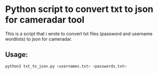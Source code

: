 # Python script to convert txt to json for cameradar tool

This is a script that i wrote to convert txt files (password and username wordlists) to json for cameradar.

## Usage:

```bash
python3 txt_to_json.py <usernames.txt> <passwords.txt>
```
